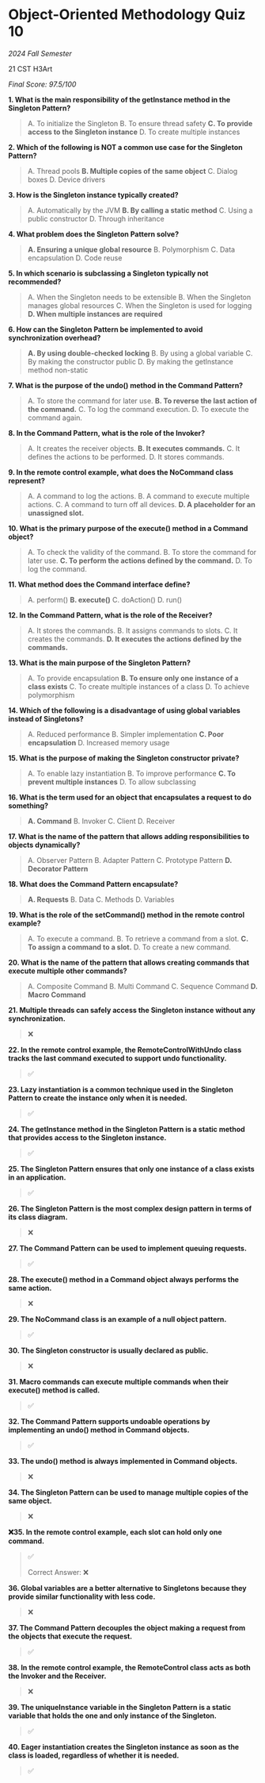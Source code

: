 # Object-Oriented Methodology Quiz 10

*2024 Fall Semester*

$\text{21 CST H3Art}$

*Final Score: 97.5/100*

**1. What is the main responsibility of the getInstance method in the Singleton Pattern?**

> A. To initialize the Singleton
> B. To ensure thread safety
> **C. To provide access to the Singleton instance**
> D. To create multiple instances

**2. Which of the following is NOT a common use case for the Singleton Pattern?**

> A. Thread pools
> **B. Multiple copies of the same object**
> C. Dialog boxes
> D. Device drivers

**3. How is the Singleton instance typically created?**

> A. Automatically by the JVM
> **B. By calling a static method**
> C. Using a public constructor
> D. Through inheritance

**4. What problem does the Singleton Pattern solve?**

> **A. Ensuring a unique global resource**
> B. Polymorphism
> C. Data encapsulation
> D. Code reuse

**5. In which scenario is subclassing a Singleton typically not recommended?**

> A. When the Singleton needs to be extensible
> B. When the Singleton manages global resources
> C. When the Singleton is used for logging
> **D. When multiple instances are required**

**6. How can the Singleton Pattern be implemented to avoid synchronization overhead?**

> **A. By using double-checked locking**
> B. By using a global variable
> C. By making the constructor public
> D. By making the getlnstance method non-static

**7. What is the purpose of the undo() method in the Command Pattern?**

> A. To store the command for later use.
> **B. To reverse the last action of the command.**
> C. To log the command execution.
> D. To execute the command again.

**8. In the Command Pattern, what is the role of the Invoker?**

> A. It creates the receiver objects.
> **B. It executes commands.**
> C. It defines the actions to be performed.
> D. It stores commands.

**9. In the remote control example, what does the NoCommand class represent?**

> A. A command to log the actions.
> B. A command to execute multiple actions.
> C. A command to turn off all devices.
> **D. A placeholder for an unassigned slot.**

**10. What is the primary purpose of the execute() method in a Command object?**

> A. To check the validity of the command.
> B. To store the command for later use.
> **C. To perform the actions defined by the command.**
> D. To log the command.

**11. What method does the Command interface define?**

> A. perform()
> **B. execute()**
> C. doAction()
> D. run()

**12. In the Command Pattern, what is the role of the Receiver?**

> A. It stores the commands.
> B. It assigns commands to slots.
> C. It creates the commands.
> **D. It executes the actions defined by the commands.**

**13. What is the main purpose of the Singleton Pattern?**

> A. To provide encapsulation
> **B. To ensure only one instance of a class exists**
> C. To create multiple instances of a class
> D. To achieve polymorphism

**14. Which of the following is a disadvantage of using global variables instead of Singletons?**

> A. Reduced performance
> B. Simpler implementation
> **C. Poor encapsulation**
> D. Increased memory usage

**15. What is the purpose of making the Singleton constructor private?**

> A. To enable lazy instantiation
> B. To improve performance
> **C. To prevent multiple instances**
> D. To allow subclassing

**16. What is the term used for an object that encapsulates a request to do something?**

> **A. Command**
> B. Invoker
> C. Client
> D. Receiver

**17. What is the name of the pattern that allows adding responsibilities to objects dynamically?**

> A. Observer Pattern
> B. Adapter Pattern
> C. Prototype Pattern
> **D. Decorator Pattern**

**18. What does the Command Pattern encapsulate?**

> **A. Requests**
> B. Data
> C. Methods
> D. Variables

**19. What is the role of the setCommand() method in the remote control example?**

> A. To execute a command.
> B. To retrieve a command from a slot.
> **C. To assign a command to a slot.**
> D. To create a new command.

**20. What is the name of the pattern that allows creating commands that execute multiple other commands?**

> A. Composite Command
> B. Multi Command
> C. Sequence Command
> **D. Macro Command**

**21. Multiple threads can safely access the Singleton instance without any synchronization.**

> ❌

**22. In the remote control example, the RemoteControlWithUndo class tracks the last command executed to support undo functionality.**

> ✅

**23. Lazy instantiation is a common technique used in the Singleton Pattern to create the instance only when it is needed.**

> ✅

**24. The getInstance method in the Singleton Pattern is a static method that provides access to the Singleton instance.**

> ✅

**25. The Singleton Pattern ensures that only one instance of a class exists in an application.**

> ✅

**26. The Singleton Pattern is the most complex design pattern in terms of its class diagram.**

> ❌

**27. The Command Pattern can be used to implement queuing requests.**

> ✅

**28. The execute() method in a Command object always performs the same action.**

> ❌

**29. The NoCommand class is an example of a null object pattern.**

> ✅

**30. The Singleton constructor is usually declared as public.**

> ❌

**31. Macro commands can execute multiple commands when their execute() method is called.**

> ✅

**32. The Command Pattern supports undoable operations by implementing an undo() method in Command objects.**

> ✅

**33. The undo() method is always implemented in Command objects.**

> ❌

**34. The Singleton Pattern can be used to manage multiple copies of the same object.**

> ❌

**❌35. In the remote control example, each slot can hold only one command.**

> ✅
>
> Correct Answer: ❌

**36. Global variables are a better alternative to Singletons because they provide similar functionality with less code.**

> ❌

**37. The Command Pattern decouples the object making a request from the objects that execute the request.**

> ✅

**38. In the remote control example, the RemoteControl class acts as both the Invoker and the Receiver.**

> ❌

**39. The uniqueInstance variable in the Singleton Pattern is a static variable that holds the one and only instance of the Singleton.**

> ✅

**40. Eager instantiation creates the Singleton instance as soon as the class is loaded, regardless of whether it is needed.**

> ✅

